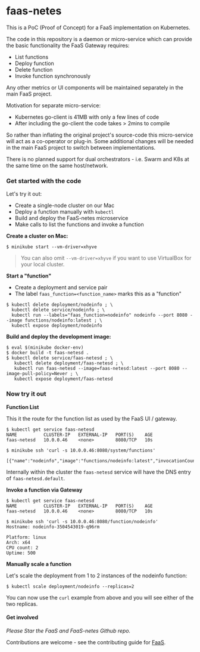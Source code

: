 faas-netes
===========

This is a PoC (Proof of Concept) for a FaaS implementation on Kubernetes.

The code in this repository is a daemon or micro-service which can provide the basic functionality the FaaS Gateway requires:

* List functions
* Deploy function
* Delete function
* Invoke function synchronously

Any other metrics or UI components will be maintained separately in the main FaaS project.

Motivation for separate micro-service:

* Kubernetes go-client is 41MB with only a few lines of code
* After including the go-client the code takes > 2mins to compile

So rather than inflating the original project's source-code this micro-service will act as a co-operator or plug-in. Some additional changes will be needed in the main FaaS project to switch between implementations.

There is no planned support for dual orchestrators - i.e. Swarm and K8s at the same time on the same host/network.

### Get started with the code

Let's try it out:

* Create a single-node cluster on our Mac
* Deploy a function manually with `kubectl`
* Build and deploy the FaaS-netes microservice
* Make calls to list the functions and invoke a function


**Create a cluster on Mac:**

```
$ minikube start --vm-driver=xhyve
```

> You can also omit `--vm-driver=xhyve` if you want to use VirtualBox for your local cluster.

**Start a "function"**

* Create a deployment and service pair
* The label `faas_function=<function_name>` marks this as a "function"

```
$ kubectl delete deployment/nodeinfo ; \
  kubectl delete service/nodeinfo ; \
  kubectl run --labels="faas_function=nodeinfo" nodeinfo --port 8080 --image functions/nodeinfo:latest ; \
  kubectl expose deployment/nodeinfo
```

**Build and deploy the development image:**

```
$ eval $(minikube docker-env)
$ docker build -t faas-netesd .
$ kubectl delete service/faas-netesd ; \
   kubectl delete deployment/faas-netesd ; \
   kubectl run faas-netesd --image=faas-netesd:latest --port 8080 --image-pull-policy=Never ; \
   kubectl expose deployment/faas-netesd
```

### Now try it out

**Function List**

This it the route for the function list as used by the FaaS UI / gateway.

```
$ kubectl get service faas-netesd
NAME          CLUSTER-IP   EXTERNAL-IP   PORT(S)    AGE
faas-netesd   10.0.0.46    <none>        8080/TCP   10s

$ minikube ssh 'curl -s 10.0.0.46:8080/system/functions'

[{"name":"nodeinfo","image":"functions/nodeinfo:latest","invocationCount":0,"replicas":1}]
```

Internally within the cluster the `faas-netesd` service will have the DNS entry of `faas-netesd.default`.

**Invoke a function via Gateway**

```
$ kubectl get service faas-netesd
NAME          CLUSTER-IP   EXTERNAL-IP   PORT(S)    AGE
faas-netesd   10.0.0.46    <none>        8080/TCP   10s

$ minikube ssh 'curl -s 10.0.0.46:8080/function/nodeinfo'
Hostname: nodeinfo-3504543019-q96rm

Platform: linux
Arch: x64
CPU count: 2
Uptime: 500
```

**Manually scale a function**

Let's scale the deployment from 1 to 2 instances of the nodeinfo function:

```
$ kubectl scale deployment/nodeinfo --replicas=2
```

You can now use the `curl` example from above and you will see either of the two replicas.

#### Get involved

*Please Star the FaaS and FaaS-netes Github repo.*

Contributions are welcome - see the contributing guide for [FaaS](https://github.com/alexellis/faas/blob/master/CONTRIBUTING.md).

